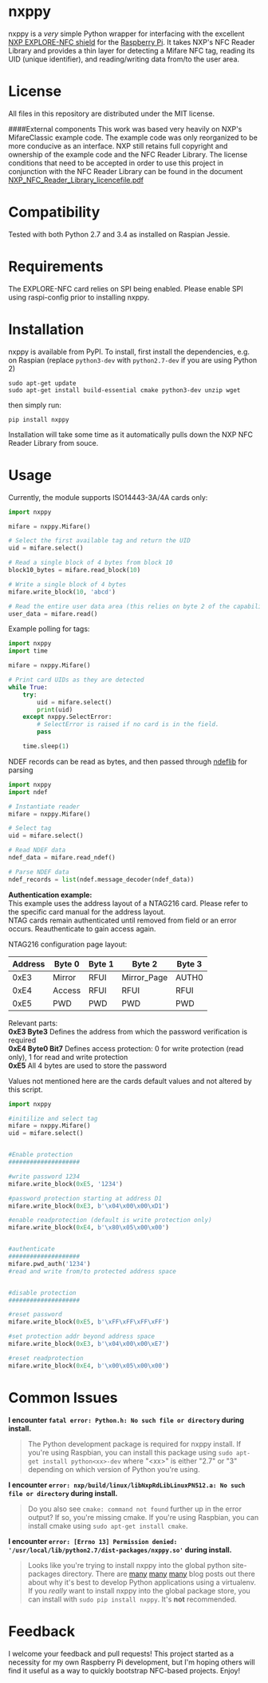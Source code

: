 nxppy
=====
nxppy is a *very* simple Python wrapper for interfacing with the excellent [NXP EXPLORE-NFC shield](http://uk.farnell.com/nxp-explore-nfc) for the [Raspberry Pi](http://www.raspberrypi.org/).  It takes NXP's NFC Reader Library and provides a thin layer for detecting a Mifare NFC tag, reading its UID (unique identifier), and reading/writing data from/to the user area.

License
=====
All files in this repository are distributed under the MIT license.

####External components
This work was based very heavily on NXP's MifareClassic example code. The example code was only reorganized to be more conducive as an interface. NXP still retains full copyright and ownership of the example code and the NFC Reader Library. The license conditions that need to be accepted in order to use this project in conjunction with the NFC Reader Library can be found in the document [NXP_NFC_Reader_Library_licencefile.pdf](https://github.com/Schoberm/nxppy/blob/master/NXP_NFC_Reader_Library_licencefile.pdf)

Compatibility
=====
Tested with both Python 2.7 and 3.4 as installed on Raspian Jessie.

Requirements
=====
The EXPLORE-NFC card relies on SPI being enabled. Please enable SPI using raspi-config prior to installing nxppy.

Installation
=====

nxppy is available from PyPI.  To install, first install the dependencies, e.g. on Raspian (replace `python3-dev` with `python2.7-dev` if you are using Python 2)

```
sudo apt-get update
sudo apt-get install build-essential cmake python3-dev unzip wget
```

then simply run:

```
pip install nxppy
```

Installation will take some time as it automatically pulls down the NXP NFC Reader Library from souce.

Usage
=====
Currently, the module supports ISO14443-3A/4A cards only:

```python
import nxppy

mifare = nxppy.Mifare()

# Select the first available tag and return the UID
uid = mifare.select()

# Read a single block of 4 bytes from block 10 
block10_bytes = mifare.read_block(10)

# Write a single block of 4 bytes
mifare.write_block(10, 'abcd')

# Read the entire user data area (this relies on byte 2 of the capability container being set to the correct tag size)
user_data = mifare.read()
```

Example polling for tags:

```python
import nxppy
import time

mifare = nxppy.Mifare()

# Print card UIDs as they are detected
while True:
    try:
        uid = mifare.select()
        print(uid)
    except nxppy.SelectError:
        # SelectError is raised if no card is in the field.
        pass

    time.sleep(1)
```

NDEF records can be read as bytes, and then passed through [ndeflib](https://github.com/nfcpy/ndeflib) for parsing

```python
import nxppy
import ndef

# Instantiate reader
mifare = nxppy.Mifare()

# Select tag
uid = mifare.select()

# Read NDEF data
ndef_data = mifare.read_ndef()

# Parse NDEF data
ndef_records = list(ndef.message_decoder(ndef_data))
```

**Authentication example:**<br />
This example uses the address layout of a NTAG216 card. Please refer to the specific card manual for the address layout.<br />
NTAG cards remain authenticated until removed from field or an error occurs. Reauthenticate to gain access again.

NTAG216 configuration page layout:

| Address  | Byte 0 | Byte 1 |    Byte 2    | Byte 3 |
| -------- | ------- | ----- | ------------ | ------ |
|   0xE3   | Mirror  | RFUI  | Mirror_Page  | AUTH0  |
|   0xE4   | Access  | RFUI  |    RFUI      | RFUI   |
|   0xE5   |  PWD    |  PWD  |     PWD      |  PWD   |

Relevant parts:<br />
**0xE3 Byte3** Defines the address from which the password verification is required<br />
**0xE4 Byte0 Bit7** Defines access protection: 0 for write protection (read only), 1 for read and write protection<br />
**0xE5** All 4 bytes are used to store the password

Values not mentioned here are the cards default values and not altered by this script.


```python
import nxppy

#initilize and select tag
mifare = nxppy.Mifare()
uid = mifare.select()


#Enable protection
####################

#write password 1234
mifare.write_block(0xE5, '1234')

#password protection starting at address D1
mifare.write_block(0xE3, b'\x04\x00\x00\xD1')

#enable readprotection (default is write protection only)
mifare.write_block(0xE4, b'\x80\x05\x00\x00')


#authenticate
####################
mifare.pwd_auth('1234')
#read and write from/to protected address space


#disable protection
####################

#reset password
mifare.write_block(0xE5, b'\xFF\xFF\xFF\xFF')

#set protection addr beyond address space
mifare.write_block(0xE3, b'\x04\x00\x00\xE7')

#reset readprotection 
mifare.write_block(0xE4, b'\x00\x05\x00\x00')

```


Common Issues
=====
**I encounter `fatal error: Python.h: No such file or directory` during install.**

>The Python development package is required for nxppy install.  If you're using Raspbian, you can install this package using `sudo apt-get install python<xx>-dev` where "&lt;xx&gt;" is either "2.7" or "3" depending on which version of Python you're using.

**I encounter `error: nxp/build/linux/libNxpRdLibLinuxPN512.a: No such file or directory` during install.**

>Do you also see `cmake: command not found` further up in the error output?  If so, you're missing cmake.  If you're using Raspbian, you can install cmake using `sudo apt-get install cmake`.

**I encounter `error: [Errno 13] Permission denied: '/usr/local/lib/python2.7/dist-packages/nxppy.so'` during install.**

>Looks like you're trying to install nxppy into the global python site-packages directory.  There are [many](https://realpython.com/blog/python/python-virtual-environments-a-primer/) [many](https://www.davidfischer.name/2010/04/why-you-should-be-using-pip-and-virtualenv/) [many](https://www.dabapps.com/blog/introduction-to-pip-and-virtualenv-python/) blog posts out there about why it's best to develop Python applications using a virtualenv.  If you *really* want to install nxppy into the global package store, you can install with `sudo pip install nxppy`.  It's **not** recommended.

Feedback
=====
I welcome your feedback and pull requests!  This project started as a necessity for my own Raspberry Pi development, but I'm hoping others will find it useful as a way to quickly bootstrap NFC-based projects.  Enjoy!
